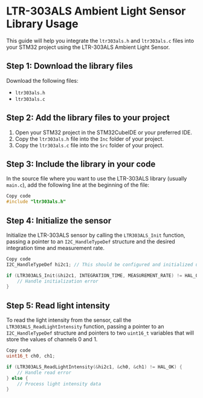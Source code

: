 # LTR-303ALS Ambient Light Sensor Library Usage

This guide will help you integrate the `ltr303als.h` and `ltr303als.c` files into your STM32 project using the LTR-303ALS Ambient Light Sensor.

## Step 1: Download the library files

Download the following files:

- `ltr303als.h`
- `ltr303als.c`

## Step 2: Add the library files to your project

1. Open your STM32 project in the STM32CubeIDE or your preferred IDE.
2. Copy the `ltr303als.h` file into the `Inc` folder of your project.
3. Copy the `ltr303als.c` file into the `Src` folder of your project.

## Step 3: Include the library in your code

In the source file where you want to use the LTR-303ALS library (usually `main.c`), add the following line at the beginning of the file:

```c
Copy code
#include "ltr303als.h"
```

## Step 4: Initialize the sensor

Initialize the LTR-303ALS sensor by calling the `LTR303ALS_Init` function, passing a pointer to an `I2C_HandleTypeDef` structure and the desired integration time and measurement rate.

```c
Copy code
I2C_HandleTypeDef hi2c1; // This should be configured and initialized using HAL

if (LTR303ALS_Init(&hi2c1, INTEGRATION_TIME, MEASUREMENT_RATE) != HAL_OK) {
    // Handle initialization error
}
```

## Step 5: Read light intensity

To read the light intensity from the sensor, call the `LTR303ALS_ReadLightIntensity` function, passing a pointer to an `I2C_HandleTypeDef` structure and pointers to two `uint16_t` variables that will store the values of channels 0 and 1.

```c
Copy code
uint16_t ch0, ch1;

if (LTR303ALS_ReadLightIntensity(&hi2c1, &ch0, &ch1) != HAL_OK) {
    // Handle read error
} else {
    // Process light intensity data
}
```

